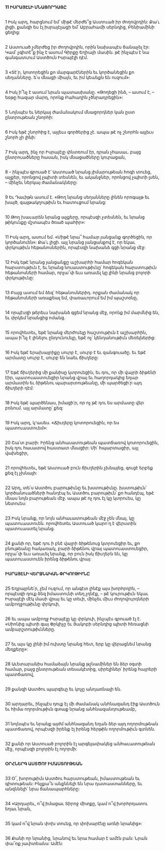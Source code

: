 **11 ԻՍՐԱՅԷԼԻ ՄՆԱՑՈՐԴԱՑԸ**

\
1 Իսկ արդ, հարցնում եմ՝ միթէ մերժե՞ց Աստուած իր ժողովրդին: Քա՛ւ լիցի. քանզի ես էլ իսրայէլացի եմ՝ Աբրահամի սերնդից, Բենիամինի ցեղից:

\
2 Աստուած չմերժեց իր ժողովրդին, որին նախապէս ճանաչել էր: Կամ՝ չգիտէ՞ք ինչ է ասում Գիրքը Եղիայի մասին. թէ ինչպէս է նա գանգատւում Աստծուն Իսրայէլի դէմ.

\
3 «Տէ՛ր, կոտորեցին քո մարգարէներին եւ կործանեցին քո սեղանները. ե՛ս մնացի միայն, եւ իմ կեանքն են ուզում»:

\
4 Իսկ ի՞նչ է ասում նրան պատասխանը. «Թողեցի ինձ, – ասում է, – եօթը հազար մարդ, որոնք Բահաղին չծնրադրեցին»:

\
5 Նոյնպէս եւ ներկայ ժամանակում մնացորդներ կան ըստ ընտրութեան շնորհի:

\
6 Իսկ եթէ շնորհից է, այլեւս գործերից չէ. ապա թէ ոչ շնորհն այլեւս շնորհ չի լինի:

\
7 Իսկ արդ, ինչ որ Իսրայէլը փնտռում էր, դրան չհասաւ. բայց ընտրուածները հասան, իսկ մնացածները կուրացան,

\
8 – ինչպէս գրուած է՝ Աստուած նրանց յիմարութեան հոգի տուեց, աչքեր, որոնցով չպիտի տեսնեն, եւ ականջներ, որոնցով չպիտի լսեն, – մինչեւ ներկայ ժամանակները:

\
9 Եւ Դաւիթն ասում է.
«Թող նրանց սեղանները լինեն որոգայթ եւ խայծ,
գայթակղութիւն եւ հատուցում նրանց:

\
10 Թող խաւարեն նրանց աչքերը, որպէսզի չտեսնեն,
եւ նրանց թիկունքը մշտապէս ծռած պահիր»:

\
11 Իսկ արդ, ասում եմ. «Միթէ նրա՞ համար յանցանք գործեցին, որ կործանուեն»: Քա՛ւ լիցի. այլ նրանց յանցանքով է, որ եկաւ փրկութիւն հեթանոսներին, որպէսզի նախանձ գցի նրանց մէջ:

\
12 Իսկ եթէ նրանց յանցանքը աշխարհի համար հոգեկան հարստութիւն է, եւ նրանց նուաստութիւնը՝ հոգեկան հարստութիւն հեթանոսների համար, որչա՜փ եւս առաւել կը լինի նրանց բոլորի փրկութիւնը:

\
13 Բայց ասում եմ ձեզ՝ հեթանոսներիդ. որքան ժամանակ որ հեթանոսների առաքեալ եմ, փառաւորում եմ իմ պաշտօնը,

\
14 որպէսզի թերեւս նախանձ գցեմ նրանց մէջ, որոնք իմ մարմնից են, եւ փրկեմ նրանցից ոմանց.

\
15 որովհետեւ, եթէ նրանց մերժուելը հաշտութիւն է աշխարհին, ապա ի՞նչ է լինելու ընդունուելը, եթէ ոչ՝ կենդանութիւն մեռելներից:

\
16 Իսկ եթէ երախայրիքը սուրբ է, սուրբ է եւ զանգուածը. եւ եթէ արմատը սուրբ է, սուրբ են նաեւ ճիւղերը:

\
17 Եթէ ճիւղերից մի քանիսը կտրուեցին, եւ դու, որ մի վայրի ձիթենի էիր, պատուաստուեցիր նրանց վրայ եւ հաղորդակից եղար արմատին եւ ձիթենու պարարտութեանը, մի պարծեցի՛ր այդ ճիւղերի դէմ:

\
18 Իսկ եթէ պարծենաս, իմացի՛ր, որ ոչ թէ դու ես արմատը վեր բռնում. այլ արմատը՝ քեզ:

\
19 Իսկ արդ, կ՚ասես. «Ճիւղերը կոտորուեցին, որ ես պատուաստուեմ»:

\
20 Շա՛տ բարի: Իրենց անհաւատութեան պատճառով կոտորուեցին, իսկ դու հաւատով հաստատ մնացիր: Մի՛ հպարտացիր, այլ վախեցիր,

\
21 որովհետեւ, եթէ Աստուած բուն ճիւղերին չխնայեց, գուցէ երբեք քեզ էլ չխնայի:

\
22 Արդ, տե՛ս Աստծու բարութիւնը եւ խստութիւնը. խստութիւն՝ կործանուածների հանդէպ եւ Աստծու բարութիւն՝ քո հանդէպ, եթէ մնաս նոյն բարութեան մէջ. ապա թէ ոչ դու էլ կը կտրուես, կը նետուես:

\
23 Իսկ նրանք, որ նոյն անհաւատութեան մէջ չեն մնայ, կը պատուաստուեն. որովհետեւ Աստուած կարո՛ղ է վերստին պատուաստել նրանց.

\
24 քանի որ, եթէ դու ի բնէ վայրի ձիթենուց կտրուեցիր եւ, քո բնութեանը հակառակ, բարի ձիթենու վրայ պատուաստուեցիր, որչա՜փ եւս առաւել նրանք, որ բուն իսկ ճիւղերն են, կը պատուաստուեն իրենց ձիթենու վրայ:

\
 **ԻՍՐԱՅԷԼԻ ՎԵՐՋՆԱԿԱՆ ՓՐԿՈՒԹԻՒՆԸ**

\
25 Եղբայրնե՛ր, չեմ ուզում, որ անգէտ լինէք այս խորհրդին, – որպէսզի դուք ձեզ իմաստունի տեղ չդնէք, – թէ կուրութիւն եկաւ Իսրայէլի մէկ մասի վրայ եւ կը տեւի, մինչեւ միւս ժողովուրդների ամբողջութիւնը փրկուի,

\
26 եւ ապա ամբողջ Իսրայէլը կը փրկուի, ինչպէս գրուած էլ է.
«Սիոնից պիտի գայ Փրկիչը
եւ Յակոբի սերնդից պիտի հեռացնի ամբարշտութիւնները.

\
27 եւ այս կը լինի իմ ուխտը նրանց հետ,
երբ կը վերացնեմ նրանց մեղքերը»:

\
28 Աւետարանիս համաձայն նրանք թշնամիներ են ձեր օգտի համար, բայց ընտրութեան տեսակէտից, սիրելիներ՝ իրենց հայրերի պատճառով,

\
29 քանզի Աստծու պարգեւը եւ կոչը անդառնալի են.

\
30 արդարեւ, ինչպէս դուք էլ մի ժամանակ անհնազանդ էիք Աստծուն եւ հիմա ողորմութիւն գտաք նրանց անհնազանդութեամբ,

\
31 նոյնպէս եւ նրանք այժմ անհնազանդ եղան ձեր այդ ողորմութեան պատճառով, որպէսզի իրենք էլ իրենց հերթին ողորմութիւն գտնեն.

\
32 քանի որ Աստուած բոլորին էլ արգելափակեց անհաւատութեան մէջ, որպէսզի բոլորին էլ ողորմի:

\
**ՕՐՀՆԵՐԳ ԱՍՏԾՈՒ ԻՄԱՍՏՈՒԹԵԱՆ**

\
33 Օ՜, խորութիւն Աստծու հարստութեան, իմաստութեան եւ գիտութեան: Ինչքա՜ն անքննելի են նրա դատաստանները, եւ անզննելի՝ նրա ճանապարհները:

\
34 «Արդարեւ, ո՞վ իմացաւ Տիրոջ միտքը,
կամ ո՞վ խորհրդատու եղաւ նրան,

\
35 կամ ո՞վ նրան փոխ տուեց,
որ փոխարէնը առնի նրանից»:

\
36 Քանի որ նրանից, նրանով եւ նրա համար է ամէն բան: Նրան փա՜ռք յաւիտեանս: Ամէն:
